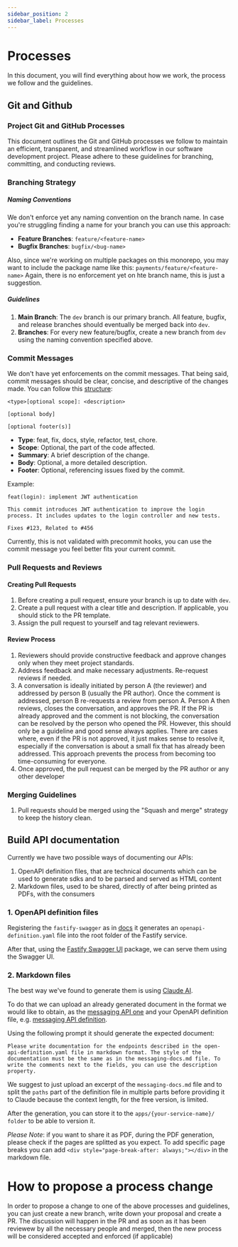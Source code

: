 ```yaml
---
sidebar_position: 2
sidebar_label: Processes
---
```


# Processes

In this document, you will find everything about how we work, the process we follow and the guidelines.

## Git and Github

### Project Git and GitHub Processes

This document outlines the Git and GitHub processes we follow to maintain an efficient, transparent, and streamlined workflow in our software development project. Please adhere to these guidelines for branching, committing, and conducting reviews.

### Branching Strategy

##### Naming Conventions

We don't enforce yet any naming convention on the branch name.
In case you're struggling finding a name for your branch you can use this approach:

- **Feature Branches**: `feature/<feature-name>`
- **Bugfix Branches**: `bugfix/<bug-name>`

Also, since we're working on multiple packages on this monorepo, you may want to include the package name like this: `payments/feature/<feature-name>`
Again, there is no enforcement yet on hte branch name, this is just a suggestion.

##### Guidelines

1. **Main Branch**: The `dev` branch is our primary branch. All feature, bugfix, and release branches should eventually be merged back into `dev`.
2. **Branches**: For every new feature/bugfix, create a new branch from `dev` using the naming convention specified above.

### Commit Messages

We don't have yet enforcements on the commit messages.
That being said, commit messages should be clear, concise, and descriptive of the changes made. You can follow this [structure](https://www.conventionalcommits.org/en/v1.0.0/):

```
<type>[optional scope]: <description>

[optional body]

[optional footer(s)]
```

- **Type**: feat, fix, docs, style, refactor, test, chore.
- **Scope**: Optional, the part of the code affected.
- **Summary**: A brief description of the change.
- **Body**: Optional, a more detailed description.
- **Footer**: Optional, referencing issues fixed by the commit.

Example:

```
feat(login): implement JWT authentication

This commit introduces JWT authentication to improve the login process. It includes updates to the login controller and new tests.

Fixes #123, Related to #456
```

Currently, this is not validated with precommit hooks, you can use the commit message you feel better fits your current commit.

### Pull Requests and Reviews

#### Creating Pull Requests

1. Before creating a pull request, ensure your branch is up to date with `dev`.
2. Create a pull request with a clear title and description. If applicable, you should stick to the PR template.
3. Assign the pull request to yourself and tag relevant reviewers.

#### Review Process

1. Reviewers should provide constructive feedback and approve changes only when they meet project standards.
2. Address feedback and make necessary adjustments. Re-request reviews if needed.
3. A conversation is ideally initiated by person A (the reviewer) and addressed by person B (usually the PR author). Once the comment is addressed, person B re-requests a review from person A. Person A then reviews, closes the conversation, and approves the PR. If the PR is already approved and the comment is not blocking, the conversation can be resolved by the person who opened the PR. However, this should only be a guideline and good sense always applies. There are cases where, even if the PR is not approved, it just makes sense to resolve it, especially if the conversation is about a small fix that has already been addressed. This approach prevents the process from becoming too time-consuming for everyone.
4. Once approved, the pull request can be merged by the PR author or any other developer

### Merging Guidelines

1. Pull requests should be merged using the "Squash and merge" strategy to keep the history clean.

## Build API documentation

Currently we have two possible ways of documenting our APIs:
1. OpenAPI definition files, that are technical documents which can be used to generate sdks and to be parsed and served as HTML content
2. Markdown files, used to be shared, directly of after being printed as PDFs, with the consumers

### 1. OpenAPI definition files
Registering the `fastify-swagger` as in [docs](https://github.com/fastify/fastify-swagger) it generates an `openapi-definition.yaml` file into the root folder of the Fastify service.

After that, using the [Fastify Swagger UI](https://github.com/fastify/fastify-swagger-ui) package, we can serve them using the Swagger UI.

### 2. Markdown files
The best way we've found to generate them is using [Claude AI](https://claude.ai/).

To do that we can upload an already generated document in the format we would like to obtain, as the [messaging API one](../../apps/messaging-api/docs/messaging-docs.md) and your OpenAPI definition file, e.g. [messaging API definition](../../apps/messaging-api/openapi-definition.yml).

Using the following prompt it should generate the expected document:
```
Please write documentation for the endpoints described in the open-api-definition.yaml file in markdown format. The style of the documentation must be the same as in the messaging-docs.md file. To write the comments next to the fields, you can use the description property.
```

We suggest to just upload an excerpt of the `messaging-docs.md` file and to split the `paths` part of the definition file in multiple parts before providing it to Claude because the context length, for the free version, is limited.

After the generation, you can store it to the `apps/{your-service-name}/ folder` to be able to version it.

*Please Note*: if you want to share it as PDF, during the PDF generation, please check if the pages are splitted as you expect. To add specific page breaks you can add `<div style="page-break-after: always;"></div>` in the markdown file.

# How to propose a process change

In order to propose a change to one of the above processes and guidelines, you can just create a new branch, write down your proposal and create a PR.
The discussion will happen in the PR and as soon as it has been reviewew by all the necessary people and merged, then the new process will be considered accepted and enforced (if applicable)
